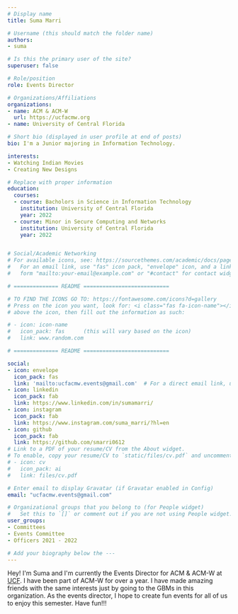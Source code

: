 ```yaml
---
# Display name
title: Suma Marri

# Username (this should match the folder name)
authors:
- suma

# Is this the primary user of the site?
superuser: false

# Role/position
role: Events Director

# Organizations/Affiliations
organizations:
- name: ACM & ACM-W
  url: https://ucfacmw.org
- name: University of Central Florida

# Short bio (displayed in user profile at end of posts)
bio: I'm a Junior majoring in Information Technology. 

interests:
- Watching Indian Movies
- Creating New Designs

# Replace with proper information
education:
  courses: 
  - course: Bacholors in Science in Information Technology
    institution: University of Central Florida
    year: 2022
  - course: Minor in Secure Computing and Networks
    institution: University of Central Florida
    year: 2022


# Social/Academic Networking
# For available icons, see: https://sourcethemes.com/academic/docs/page-builder/#icons
#   For an email link, use "fas" icon pack, "envelope" icon, and a link in the
#   form "mailto:your-email@example.com" or "#contact" for contact widget.

# ============== README ===========================

# TO FIND THE ICONS GO TO: https://fontawesome.com/icons?d=gallery
# Press on the icon you want, look for: <i class="fas fa-icon-name"></i> 
# above the icon, then fill out the information as such:

# - icon: icon-name
#   icon_pack: fas      (this will vary based on the icon)
#   link: www.random.com

# ============== README ===========================

social:
- icon: envelope
  icon_pack: fas
  link: 'mailto:ucfacmw.events@gmail.com'  # For a direct email link, use "mailto:test@example.org".
- icon: linkedin
  icon_pack: fab
  link: https://www.linkedin.com/in/sumamarri/
- icon: instagram
  icon_pack: fab
  link: https://www.instagram.com/suma_marri/?hl=en
- icon: github
  icon_pack: fab
  link: https://github.com/smarri0612
# Link to a PDF of your resume/CV from the About widget.
# To enable, copy your resume/CV to `static/files/cv.pdf` and uncomment the lines below.
# - icon: cv
#   icon_pack: ai
#   link: files/cv.pdf

# Enter email to display Gravatar (if Gravatar enabled in Config)
email: "ucfacmw.events@gmail.com"

# Organizational groups that you belong to (for People widget)
#   Set this to `[]` or comment out if you are not using People widget.
user_groups:
- Committees
- Events Committee
- Officers 2021 - 2022

# Add your biography below the ---
---
```

Hey! I'm Suma and I'm currently the Events Director for ACM & ACM-W at [UCF](https://www.ucf.edu/). I have been part of ACM-W for over a year. I have made amazing friends with the same interests just by going to the GBMs in this organization. As the events director, I hope to create fun events for all of us to enjoy this semester. Have fun!!!

